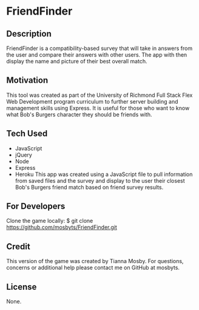 # FriendFinder

## Description

FriendFinder is a compatibility-based survey that will take in answers from the user and compare their answers with other users. The app with then display the name and picture of their best overall match.

## Motivation
This tool was created as part of the University of Richmond Full Stack Flex Web Development program curriculum to further server building and management skills using Express. It is useful for those who want to know what Bob's Burgers character they should be friends with.

## Tech Used
- JavaScript
- jQuery
- Node
- Express
- Heroku
This app was created using a JavaScript file to pull information from saved files and the survey and display to the user their closest Bob's Burgers friend match based on friend survey results.

## For Developers
Clone the game locally:
    $ git clone https://github.com/mosbyts/FriendFinder.git

## Credit
This version of the game was created by Tianna Mosby. For questions, concerns or additional help please contact me on GitHub at mosbyts.

## License
None.